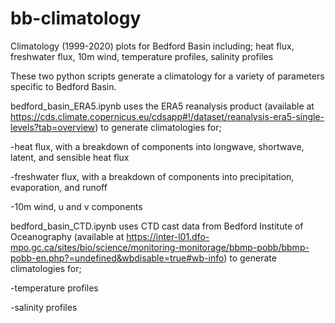 # bb-climatology
Climatology (1999-2020) plots for Bedford Basin including; heat flux, freshwater flux, 10m wind, temperature profiles, salinity profiles

These two python scripts generate a climatology for a variety of parameters specific to Bedford Basin.


bedford_basin_ERA5.ipynb uses the ERA5 reanalysis product (available at https://cds.climate.copernicus.eu/cdsapp#!/dataset/reanalysis-era5-single-levels?tab=overview) to generate climatologies for;

-heat flux, with a breakdown of components into longwave, shortwave, latent, and sensible heat flux

-freshwater flux, with a breakdown of components into precipitation, evaporation, and runoff

-10m wind, u and v components


bedford_basin_CTD.ipynb uses CTD cast data from Bedford Institute of Oceanography (available at https://inter-l01.dfo-mpo.gc.ca/sites/bio/science/monitoring-monitorage/bbmp-pobb/bbmp-pobb-en.php?=undefined&wbdisable=true#wb-info) to generate climatologies for;

-temperature profiles

-salinity profiles
